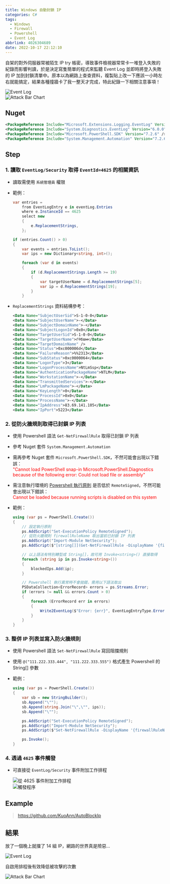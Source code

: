 ```yaml
---
title: Windows 自動封鎖 IP
categories: C#
tags:
  - Windows
  - Firewall
  - Powershell
  - Event Log
abbrlink: 4026304689
date: 2022-10-17 22:12:10
---
```


自架的對外伺服器常被陌生 IP try 帳密，導致事件檢視器常常卡一堆登入失敗的紀錄而影響判讀，於是決定寫隻簡單的程式來監聽 Event Log 並即時將登入失敗的 IP 加到封鎖清單中。原本以為網路上查查資料，複製貼上改一下應該一小時左右就能搞定，結果各種撞牆卡了我一整天才完成，特此紀錄一下相關注意事項！

![Event Log](20221017233626.png)  
![Attack Bar Chart](20221017221448.png)  

<!-- more -->

## Nuget

``` xml
<PackageReference Include="Microsoft.Extensions.Logging.EventLog" Version="6.0.0" />
<PackageReference Include="System.Diagnostics.EventLog" Version="6.0.0" />
<PackageReference Include="Microsoft.PowerShell.SDK" Version="7.2.6" />
<PackageReference Include="System.Management.Automation" Version="7.2.6" />
```

## Step

### 1. 讀取 `EventLog/Security` 取得 `EventId=4625` 的相關資訊

* 讀取需使用 `系統管理員` 權限
* 範例：

    ``` csharp
    var entries =
        from EventLogEntry e in eventLog.Entries
        where e.InstanceId == 4625
        select new
        {
            e.ReplacementStrings,
        };

    if (entries.Count() > 0)
    {
        var events = entries.ToList();
        var ips = new Dictionary<string, int>();

        foreach (var d in events)
        {
            if (d.ReplacementStrings.Length >= 19)
            {
                var targetUserName = d.ReplacementStrings[5];
                var ip = d.ReplacementStrings[19];
            }
        }
    ```

* `ReplacementStrings` 資料結構參考：

    ``` xml
    <Data Name="SubjectUserSid">S-1-0-0</Data> 
    <Data Name="SubjectUserName">-</Data> 
    <Data Name="SubjectDomainName">-</Data> 
    <Data Name="SubjectLogonId">0x0</Data> 
    <Data Name="TargetUserSid">S-1-0-0</Data> 
    <Data Name="TargetUserName">ѓ®бвм</Data> 
    <Data Name="TargetDomainName" /> 
    <Data Name="Status">0xc000006d</Data> 
    <Data Name="FailureReason">%%2313</Data> 
    <Data Name="SubStatus">0xc0000064</Data> 
    <Data Name="LogonType">3</Data> 
    <Data Name="LogonProcessName">NtLmSsp</Data> 
    <Data Name="AuthenticationPackageName">NTLM</Data> 
    <Data Name="WorkstationName">-</Data> 
    <Data Name="TransmittedServices">-</Data> 
    <Data Name="LmPackageName">-</Data> 
    <Data Name="KeyLength">0</Data> 
    <Data Name="ProcessId">0x0</Data> 
    <Data Name="ProcessName">-</Data> 
    <Data Name="IpAddress">83.69.141.105</Data> 
    <Data Name="IpPort">5223</Data> 
    ```

### 2. 從防火牆規則取得已封鎖 IP 列表

* 使用 Powershell 語法 `Get-NetFirewallRule` 取得已封鎖 IP 列表
* 參考 Nuget 套件 `System.Management.Automation`
* 需再參考 Nuget 套件 `Microsoft.PowerShell.SDK`，不然可能會出現以下錯誤：  
    <span style="color:red">"Cannot load PowerShell snap-in Microsoft.PowerShell.Diagnostics because of the following error: Could not load file or assembly"</span>
* 需注意執行環境的 [Powershell 執行原則](https://learn.microsoft.com/zh-tw/powershell/module/microsoft.powershell.core/about/about_execution_policies?view=powershell-7.2) 是否低於 `RemoteSigned`，不然可能會出現以下錯誤：  
    <span style="color:red">Cannot be loaded because running scripts is disabled on this system</span>

* 範例：

    ``` csharp
    using (var ps = PowerShell.Create())
    {
        // 設定執行原則
        ps.AddScript("Set-ExecutionPolicy RemoteSigned");
        // 從防火牆規則 firewallRuleName 取出當前已封鎖 IP 列表
        ps.AddScript("Import-Module NetSecurity");
        ps.AddScript($"[string[]](Get-NetFirewallRule -DisplayName '{firewallRuleName}' | Get-NetFirewallAddressFilter).RemoteAddress");

        // 以上語法有特別轉型成 String[]，故可用 Invoke<string>() 直接取得
        foreach (string ip in ps.Invoke<string>())
        {
            blockedIps.Add(ip);
        }

        // Powershell 執行異常時不會拋錯，需用以下語法取出
        PSDataCollection<ErrorRecord> errors = ps.Streams.Error;
        if (errors != null && errors.Count > 0)
        {
            foreach (ErrorRecord err in errors)
            {
                Write2EventLog($"Error: {err}", EventLogEntryType.Error);
            }
        }
    }
    ```

### 3. 整併 IP 列表並寫入防火牆規則

* 使用 Powershell 語法  `Set-NetFirewallRule` 寫回阻擋規則
* 使用 `@("111.222.333.444", "111.222.333.555")` 格式產生 Powershell 的 String[] 參數
* 範例：

    ``` csharp
    using (var ps = PowerShell.Create())
    {
        var sb = new StringBuilder();
        sb.Append("\"");
        sb.Append(string.Join("\",\"", ips));
        sb.Append("\"");

        ps.AddScript("Set-ExecutionPolicy RemoteSigned");
        ps.AddScript("Import-Module NetSecurity");
        ps.AddScript($"Set-NetFirewallRule -DisplayName '{firewallRuleName}' -Direction Inbound -Action Block -RemoteAddress @({sb})");

        ps.Invoke();
    }
    ```

### 4. 透過 `4625` 事件觸發

* 可直接從 `EventLog/Security` 事件附加工作排程

    ![從 4625 事件附加工作排程](20221017231704.png)  
    ![觸發程序](20221017231820.png)  

## Example

> <https://github.com/KuoAnn/AutoBlockIp>

## 結果

放了一個晚上就擋了 14 組 IP，網路的世界真是險惡...

![Event Log](20221018221135.png)  

自啟用排程後有效降低被攻擊的次數

![Attack Bar Chart](20221018222136.png)  
